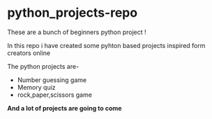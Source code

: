 # python_projects-repo

These are a bunch of beginners python project !

In this repo i have created some pyhton based projects inspired form creators online

The python projects are-

* Number guessing game
* Memory quiz
* rock,paper,scissors game


**And a lot of projects are going to come**
